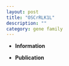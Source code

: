 ```yaml
---
layout: post
title: "OSCrRLK1L"
description: ""
category: gene family
---
```


* **Information**  

* **Publication**  


